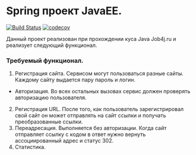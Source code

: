 # Spring проект JavaEE.
[![Build Status](https://travis-ci.org/QmBo/job4j_url_shortcut.svg?branch=master)](https://travis-ci.org/QmBo/job4j_url_shortcut) [![codecov](https://codecov.io/gh/QmBo/job4j_url_shortcut/branch/master/graph/badge.svg)](https://codecov.io/gh/QmBo/job4j_url_shortcut)

Данный проект реализован при прохождении куса Java Job4j.ru и реализует следующий функционал.

### Требуемый функционал.

1. Регистрация сайта.
Сервисом могут пользоваться разные сайты. Каждому сайту выдается пару пароль и логин.
* Авторизация.
Во всех остальных вызовах сервис должен проверять авторизацию пользователя.
2. Регистрация URL.
После того, как пользователь зарегистрировал свой сайт он может отправлять на сайт ссылки и получать преобразованные ссылки.
3. Переадресация. Выполняется без авторизации.
Когда сайт отправляет ссылку с кодом в ответ нужно вернуть ассоциированный адрес и статус 302.
3. Статистика.